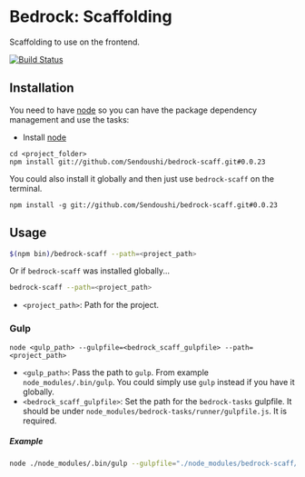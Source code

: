 # Bedrock: Scaffolding

Scaffolding to use on the frontend.

[![Build Status](https://travis-ci.org/Sendoushi/bedrock-scaff.svg?branch=master)](https://travis-ci.org/Sendoushi/bedrock-scaff)

## Installation
You need to have [node](http://nodejs.org) so you can have the package dependency management and use the tasks:
- Install [node](http://nodejs.org)

```
cd <project_folder>
npm install git://github.com/Sendoushi/bedrock-scaff.git#0.0.23
```

You could also install it globally and then just use `bedrock-scaff` on the terminal. 

```
npm install -g git://github.com/Sendoushi/bedrock-scaff.git#0.0.23
```

## Usage

```bash
$(npm bin)/bedrock-scaff --path=<project_path>
```

Or if `bedrock-scaff` was installed globally...

```bash
bedrock-scaff --path=<project_path>
```

- `<project_path>`: Path for the project.

### Gulp

```
node <gulp_path> --gulpfile=<bedrock_scaff_gulpfile> --path=<project_path>
```

- `<gulp_path>`: Pass the path to `gulp`. From example `node_modules/.bin/gulp`. You could simply use `gulp` instead if you have it globally.
- `<bedrock_scaff_gulpfile>`: Set the path for the `bedrock-tasks` gulpfile. It should be under `node_modules/bedrock-tasks/runner/gulpfile.js`. It is required.

##### Example

```sh
node ./node_modules/.bin/gulp --gulpfile="./node_modules/bedrock-scaff/runner/gulpfile.js" ./project
```
